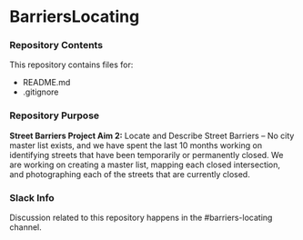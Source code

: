 # BarriersLocating

### Repository Contents
This repository contains files for:
  - README.md
  - .gitignore

### Repository Purpose
**Street Barriers Project Aim 2:** Locate and Describe Street Barriers – No city master list exists, and we have spent the last 10 months working on identifying streets that have been temporarily or permanently closed. We are working on creating a master list, mapping each closed intersection, and photographing each of the streets that are currently closed.

### Slack Info
Discussion related to this repository happens in the #barriers-locating channel.
